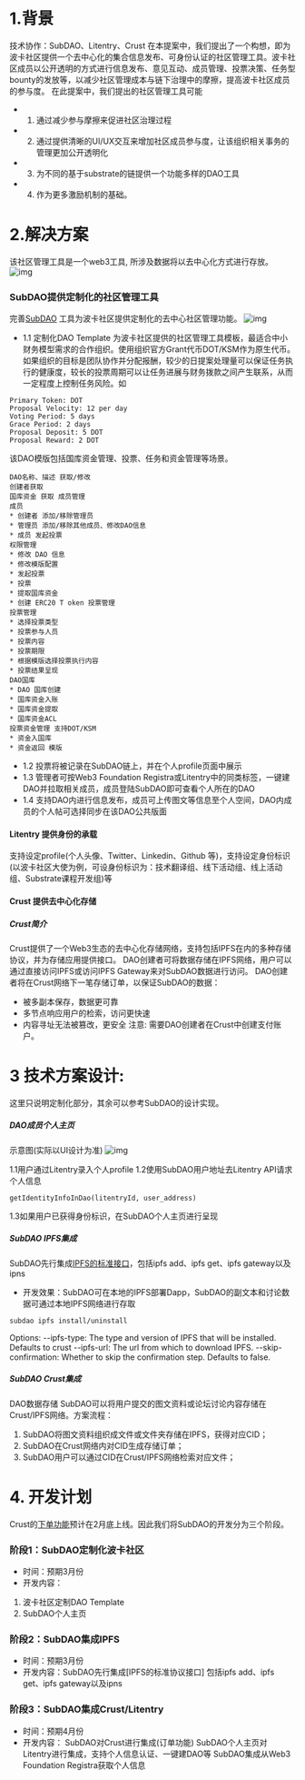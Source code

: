 # 1.背景 
技术协作：SubDAO、Litentry、Crust 
在本提案中，我们提出了一个构想，即为波卡社区提供一个去中心化的集合信息发布、可身份认证的社区管理工具。波卡社区成员以公开透明的方式进行信息发布、意见互动、成员管理、投票决策、任务型bounty的发放等，以减少社区管理成本与链下治理中的摩擦，提高波卡社区成员的参与度。 
在此提案中，我们提出的社区管理工具可能 
* 1. 通过减少参与摩擦来促进社区治理过程 
* 2. 通过提供清晰的UI/UX交互来增加社区成员参与度，让该组织相关事务的管理更加公开透明化 
* 3. 为不同的基于substrate的链提供一个功能多样的DAO工具 
* 4. 作为更多激励机制的基础。 
 
# 2.解决方案 
该社区管理工具是一个web3工具, 所涉及数据将以去中心化方式进行存放。
![img](https://github.com/ParityAsia/web3-community-tool/blob/main/Web3.png)

### SubDAO提供定制化的社区管理工具 
完善[SubDAO](https://www.subdao.network/) 工具为波卡社区提供定制化的去中心社区管理功能。
![img](https://github.com/ParityAsia/web3-community-tool/blob/main/subdao_topology.png)
* 1.1 定制化DAO Template 
为波卡社区提供的社区管理工具模板，最适合中小财务模型需求的合作组织。使用组织官方Grant代币DOT/KSM作为原生代币。 
如果组织的目标是团队协作并分配报酬，较少的日提案处理量可以保证任务执行的健康度，较长的投票周期可以让任务进展与财务拨款之间产生联系，从而一定程度上控制任务风险。如 
``` 
Primary Token: DOT 
Proposal Velocity: 12 per day 
Voting Period: 5 days 
Grace Period: 2 days 
Proposal Deposit: 5 DOT 
Proposal Reward: 2 DOT 
``` 
该DAO模版包括国库资金管理、投票、任务和资金管理等场景。
``` 
DAO名称、描述 获取/修改 
创建者获取
国库资金 获取 成员管理 
成员
* 创建者 添加/移除管理员
* 管理员 添加/移除其他成员、修改DAO信息 
* 成员 发起投票
权限管理
* 修改 DAO 信息
* 修改模版配置
* 发起投票
* 投票
* 提取国库资金
* 创建 ERC20 T oken 投票管理
投票管理
* 选择投票类型
* 投票参与人员
* 投票内容
* 投票期限
* 根据模版选择投票执行内容
* 投票结果呈现
DAO国库
* DAO 国库创建 
* 国库资金入账 
* 国库资金提取 
* 国库资金ACL
投票资金管理 支持DOT/KSM
* 资金入国库
* 资金返回 模版
``` 

* 1.2 投票将被记录在SubDAO链上，并在个人profile页面中展示 
* 1.3 管理者可按Web3 Foundation Registra或Litentry中的同类标签，一键建DAO并拉取相关成员，成员登陆SubDAO即可查看个人所在的DAO
* 1.4 支持DAO内进行信息发布，成员可上传图文等信息至个人空间，DAO内成员的个人帖可选择同步在该DAO公共版面
#### Litentry 提供身份的承载 
支持设定profile(个人头像、Twitter、Linkedin、Github 等)，支持设定身份标识(以波卡社区大使为例，可设身份标识为：技术翻译组、线下活动组、线上活动组、Substrate课程开发组)等 
#### Crust 提供去中心化存储 
##### Crust简介 
Crust提供了一个Web3生态的去中心化存储网络，支持包括IPFS在内的多种存储协议，并为存储应用提供接口。 
DAO创建者可将数据存储在IPFS网络，用户可以通过直接访问IPFS或访问IPFS Gateway来对SubDAO数据进行访问。 
DAO创建者将在Crust网络下一笔存储订单，以保证SubDAO的数据： 
* 被多副本保存，数据更可靠 
* 多节点响应用户的检索，访问更快速 
* 内容寻址无法被篡改，更安全 
注意: 需要DAO创建者在Crust中创建支付账户。 

# 3 技术方案设计: 
这里只说明定制化部分，其余可以参考SubDAO的设计实现。 
##### DAO成员个人主页
示意图(实际以UI设计为准)
![img](https://github.com/ParityAsia/web3-community-tool/blob/main/community%20tool.png)

1.1用户通过Litentry录入个人profile 
1.2使用SubDAO用户地址去Litentry API请求个人信息 
``` 
getIdentityInfoInDao(litentryId, user_address) 
``` 
1.3如果用户已获得身份标识，在SubDAO个人主页进行呈现
##### SubDAO IPFS集成 
SubDAO先行集成[IPFS的标准接口](https://docs.ipfs.io/reference/)，包括ipfs add、ipfs get、ipfs gateway以及ipns 
* 开发效果：SubDAO可在本地的IPFS部署Dapp，SubDAO的副文本和讨论数据可通过本地IPFS网络进行存取 
``` 
subdao ipfs install/uninstall 
``` 
Options: 
--ipfs-type: The type and version of IPFS that will be installed. Defaults to crust 
--ipfs-url: The url from which to download IPFS. 
--skip-confirmation: Whether to skip the confirmation step. Defaults to false. 
##### SubDAO Crust集成 
DAO数据存储 
SubDAO可以将用户提交的图文资料或论坛讨论内容存储在Crust/IPFS网络。方案流程： 
1. SubDAO将图文资料组织成文件或文件夹存储在IPFS，获得对应CID； 
2. SubDAO在Crust网络内对CID生成存储订单； 
3. SubDAO用户可以通过CID在Crust/IPFS网络检索对应文件； 

# 4. 开发计划 
Crust的[下单功能](https://wiki.crust.network/docs/en/crustIntegrationGuide)预计在2月底上线。因此我们将SubDAO的开发分为三个阶段。 
### 阶段1：SubDAO定制化波卡社区 
* 时间：预期3月份
* 开发内容： 
1. 波卡社区定制DAO Template 
2. SubDAO个人主页 
### 阶段2：SubDAO集成IPFS 
* 时间：预期3月份 
* 开发内容：SubDAO先行集成[IPFS的标准协议接口] 
包括ipfs add、ipfs get、ipfs gateway以及ipns 
### 阶段3：SubDAO集成Crust/Litentry 
* 时间：预期4月份 
* 开发内容： 
SubDAO对Crust进行集成(订单功能) 
SubDAO个人主页对Litentry进行集成，支持个人信息认证、一键建DAO等
SubDAO集成从Web3 Foundation Registra获取个人信息 

